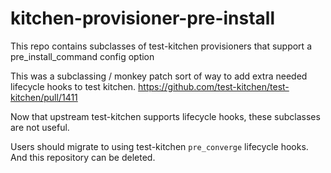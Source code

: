 # kitchen-provisioner-pre-install
This repo contains subclasses of test-kitchen provisioners that support a pre_install_command config option

This was a subclassing / monkey patch sort of way to add extra needed lifecycle hooks to test kitchen. https://github.com/test-kitchen/test-kitchen/pull/1411

Now that upstream test-kitchen supports lifecycle hooks, these subclasses are not useful.

Users should migrate to using test-kitchen `pre_converge` lifecycle hooks. And this repository can be deleted.
